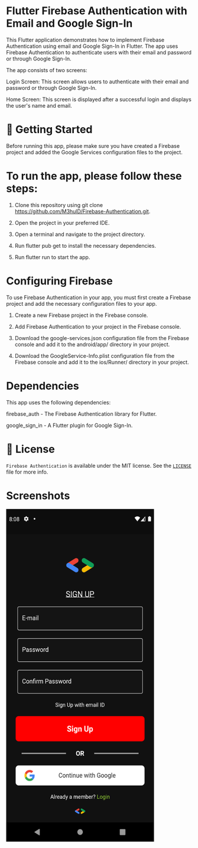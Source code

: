 
# Flutter Firebase Authentication with Email and Google Sign-In

This Flutter application demonstrates how to implement Firebase Authentication using email and Google Sign-In in Flutter. The app uses Firebase Authentication to authenticate users with their email and password or through Google Sign-In.

The app consists of two screens:

Login Screen: This screen allows users to authenticate with their email and password or through Google Sign-In.

Home Screen: This screen is displayed after a successful login and displays the user's name and email.

# 📄 Getting Started

Before running this app, please make sure you have created a Firebase project and added the Google Services configuration files to the project.

# To run the app, please follow these steps:

1) Clone this repository using git clone https://github.com/M3hulD/Firebase-Authentication.git.

2) Open the project in your preferred IDE.

3) Open a terminal and navigate to the project directory.

4) Run flutter pub get to install the necessary dependencies.

5) Run flutter run to start the app.

# Configuring Firebase
To use Firebase Authentication in your app, you must first create a Firebase project and add the necessary configuration files to your app.

1) Create a new Firebase project in the Firebase console.

2) Add Firebase Authentication to your project in the Firebase console.

3) Download the google-services.json configuration file from the Firebase console and add it to the android/app/ directory in your project.

4) Download the GoogleService-Info.plist configuration file from the Firebase console and add it to the ios/Runner/ directory in your project.

# Dependencies

This app uses the following dependencies:

firebase_auth - The Firebase Authentication library for Flutter.

google_sign_in - A Flutter plugin for Google Sign-In.

# 📜 License

`Firebase Authentication` is available under the MIT license. See the [`LICENSE`](https://opensource.org/license/mit/) file for more info.

# Screenshots

<img src="https://raw.githubusercontent.com/M3hulD/Firebase-Authentication/main/Screenshots/Screenshot_1679582321.png" alt="project-screenshot" width="400" height="900/">
